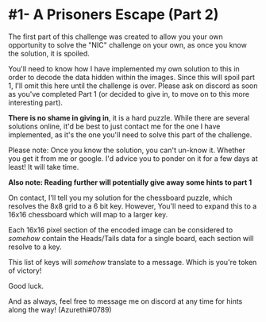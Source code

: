 # #1- A Prisoners Escape (Part 2)

The first part of this challenge was created to allow you your own opportunity to solve the "NIC" challenge on your own, as once you know the solution, it is spoiled.

You'll need to know how I have implemented my own solution to this in order to decode the data hidden within the images. Since this will spoil part 1, I'll omit this here until the challenge is over. Please ask on discord as soon as you've completed Part 1 (or decided to give in, to move on to this more interesting part).

**There is no shame in giving in**, it is a hard puzzle. While there are several solutions online, it'd be best to just contact me for the one I have implemented, as it's the one you'll need to solve this part of the challenge.

Please note: Once you know the solution, you can't un-know it. Whether you get it from me or google. I'd advice you to ponder on it for a few days at least! It will take time.

**Also note: Reading further will potentially give away some hints to part 1**

On contact, I'll tell you my solution for the chessboard puzzle, which resolves the 8x8 grid to a 6 bit key. However, You'll need to expand this to a 16x16 chessboard which will map to a larger key.

Each 16x16 pixel section of the encoded image can be considered to *somehow* contain the Heads/Tails data for a single board, each section will resolve to a key.

This list of keys will *somehow* translate to a message. Which is you're token of victory!

Good luck.

And as always, feel free to message me on discord at any time for hints along the way! (Azurethi#0789)